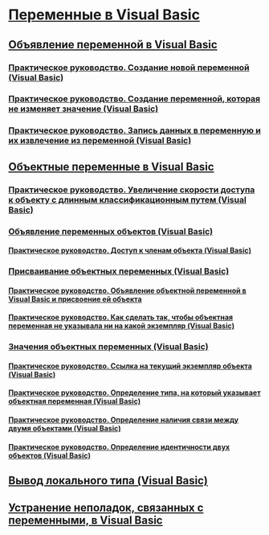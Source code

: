 # [Переменные в Visual Basic](index.md)
## [Объявление переменной в Visual Basic](variable-declaration.md)
### [Практическое руководство. Создание новой переменной (Visual Basic)](how-to-create-a-new-variable.md)
### [Практическое руководство. Создание переменной, которая не изменяет значение (Visual Basic)](how-to-create-a-variable-that-does-not-change-in-value.md)
### [Практическое руководство. Запись данных в переменную и их извлечение из переменной (Visual Basic)](how-to-move-data-into-and-out-of-a-variable.md)
## [Объектные переменные в Visual Basic](object-variables.md)
### [Практическое руководство. Увеличение скорости доступа к объекту с длинным классификационным путем (Visual Basic)](how-to-speed-up-access-to-an-object-with-a-long-qualification-path.md)
### [Объявление переменных объектов (Visual Basic)](object-variable-declaration.md)
#### [Практическое руководство. Доступ к членам объекта (Visual Basic)](how-to-access-members-of-an-object.md)
### [Присваивание объектных переменных (Visual Basic)](object-variable-assignment.md)
#### [Практическое руководство. Объявление объектной переменной в Visual Basic и присвоение ей объекта](how-to-declare-an-object-variable-and-assign-an-object-to-it.md)
#### [Практическое руководство. Как сделать так, чтобы объектная переменная не указывала ни на какой экземпляр (Visual Basic)](how-to-make-an-object-variable-not-refer-to-any-instance.md)
### [Значения объектных переменных (Visual Basic)](object-variable-values.md)
#### [Практическое руководство. Ссылка на текущий экземпляр объекта (Visual Basic)](how-to-refer-to-the-current-instance-of-an-object.md)
#### [Практическое руководство. Определение типа, на который указывает объектная переменная (Visual Basic)](how-to-determine-what-type-an-object-variable-refers-to.md)
#### [Практическое руководство. Определение наличия связи между двумя объектами (Visual Basic)](how-to-determine-whether-two-objects-are-related.md)
#### [Практическое руководство. Определение идентичности двух объектов (Visual Basic)](how-to-determine-whether-two-objects-are-identical.md)
## [Вывод локального типа (Visual Basic)](local-type-inference.md)
## [Устранение неполадок, связанных с переменными, в Visual Basic](troubleshooting-variables.md)
